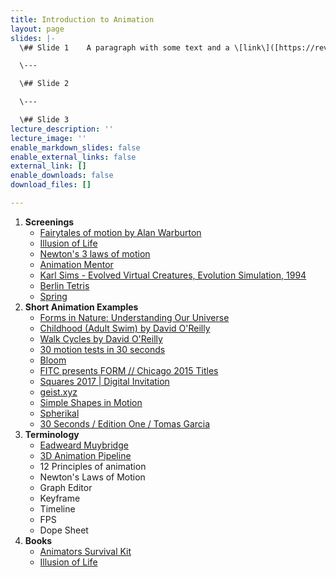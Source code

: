 ```yaml
---
title: Introduction to Animation
layout: page
slides: |-
  \## Slide 1    A paragraph with some text and a \[link\]([https://revealjs.com/markdown/](https://revealjs.com/markdown/ "https://revealjs.com/markdown/")).

  \---

  \## Slide 2

  \---

  \## Slide 3
lecture_description: ''
lecture_image: ''
enable_markdown_slides: false
enable_external_links: false
external_link: []
enable_downloads: false
download_files: []

---
```

1. **Screenings**
   * [Fairytales of motion by Alan Warburton](https://www.youtube.com/watch?v=Hk6SXggQ_QQ)
   * [Illusion of Life](https://vimeo.com/93206523)
   * [Newton's 3 laws of motion](https://vimeo.com/159043081)
   * [Animation Mentor](https://www.youtube.com/watch?v=CtRBOI0PVgI)
   * [Karl Sims - Evolved Virtual Creatures, Evolution Simulation, 1994](https://www.youtube.com/watch?v=JBgG_VSP7f8)
   * [Berlin Tetris](https://vimeo.com/6736261)
   * [Spring](https://cloud.blender.org/p/spring/)
2. **Short Animation Examples**
   * [Forms in Nature: Understanding Our Universe](https://vimeo.com/155262093)
   * [Childhood \(Adult Swim\) by David O'Reilly](https://youtu.be/PmPwU5ytgVw)
   * [Walk Cycles by David O'Reilly](https://vimeo.com/100592289)
   * [30 motion tests in 30 seconds](https://vimeo.com/17411241)
   * [Bloom](https://vimeo.com/141974554)
   * [FITC presents FORM // Chicago 2015 Titles](https://vimeo.com/143914234)
   * [Squares 2017 | Digital Invitation](https://vimeo.com/217314168)
   * [geist.xyz](https://vimeo.com/150824660)
   * [Simple Shapes in Motion](https://vimeo.com/150594088)
   * [Spherikal](https://vimeo.com/39792837)
   * [30 Seconds / Edition One / Tomas Garcia](https://vimeo.com/130886893)
4. **Terminology**
   * [Eadweard Muybridge](https://en.wikipedia.org/wiki/Eadweard_Muybridge)
   * [3D Animation Pipeline](https://animeight.com/2018/02/21/3d-production-pipeline/)
   * 12 Principles of animation
   * Newton's Laws of Motion
   * Graph Editor
   * Keyframe
   * Timeline
   * FPS
   * Dope Sheet
5. **Books**
   * [Animators Survival Kit](https://www.amazon.com/Animators-Survival-Kit-Principles-Classical/dp/086547897X)
   * [Illusion of Life](https://www.amazon.com/Illusion-Life-Disney-Animation/dp/0786860707/)
